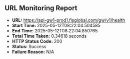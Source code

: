 ## URL Monitoring Report

- **URL:** https://api-gw1-prod1.fisglobal.com/gw/v1/health
- **Start Time:** 2025-05-12T08:22:04.504585
- **End Time:** 2025-05-12T08:22:04.850765
- **Total Time Taken:** 0.34618 seconds
- **HTTP Status Code:** 200
- **Status:** Success
- **Failure Reason:** N/A
